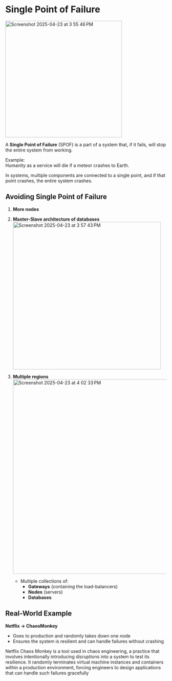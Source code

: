 # Single Point of Failure
<img width="364" alt="Screenshot 2025-04-23 at 3 55 46 PM" src="https://github.com/user-attachments/assets/4c01b202-a050-471a-9380-6360cbcb9564" />


A **Single Point of Failure** (SPOF) is a part of a system that, if it fails, will stop the entire system from working.

Example:  
Humanity as a service will die if a meteor crashes to Earth.

In systems, multiple components are connected to a single point, and if that point crashes, the entire system crashes.

## Avoiding Single Point of Failure

1. **More nodes**  
2. **Master-Slave architecture of databases**  <img width="461" alt="Screenshot 2025-04-23 at 3 57 43 PM" src="https://github.com/user-attachments/assets/8cbbad7a-88e8-4a7b-b556-dea8662556b1" />

3. **Multiple regions** <img width="608" alt="Screenshot 2025-04-23 at 4 02 33 PM" src="https://github.com/user-attachments/assets/f3d363ff-4365-45c4-b0c3-eb7f15998336" />

   - Multiple collections of:
     - **Gateways** (containing the load-balancers)
     - **Nodes** (servers)
     - **Databases**

## Real-World Example

**Netflix → ChaosMonkey**  
- Goes to production and randomly takes down one node  
- Ensures the system is resilient and can handle failures without crashing

Netflix Chaos Monkey is a tool used in chaos engineering, a practice that involves intentionally introducing disruptions into a system to test its resilience. It randomly terminates virtual machine instances and containers within a production environment, forcing engineers to design applications that can handle such failures gracefully

